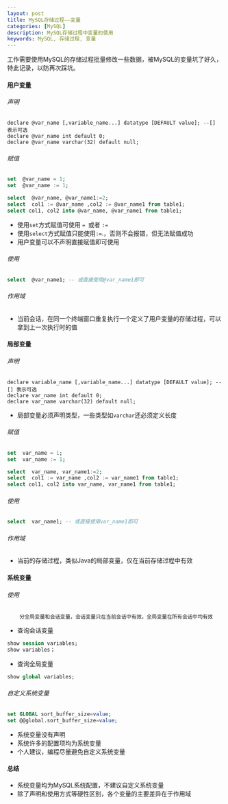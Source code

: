 ```yaml
---
layout: post
title: MySQL存储过程——变量
categories: [MySQL]
description: MySQL存储过程中变量的使用
keywords: MySQL, 存储过程, 变量
---
```


工作需要使用MySQL的存储过程批量修改一些数据，被MySQL的变量坑了好久，特此记录，以防再次踩坑。

#### 用户变量

###### 声明

```plsql
declare @var_name [,variable_name...] datatype [DEFAULT value]; --[] 表示可选
declare @var_name int default 0; 
declare @var_name varchar(32) default null;
```

###### 赋值

```sql
set  @var_name = 1;
set  @var_name := 1;
```

```sql
select  @var_name, @var_name1:=2;
select  col1 := @var_name ,col2 := @var_name1 from table1;
select col1, col2 into @var_name, @var_name1 from table1;  
```

- 使用``set``方式赋值可使用 ``= ``或者 ``:=``
- 使用``select``方式赋值只能使用`` := ``.，否则不会报错，但无法赋值成功
- 用户变量可以不声明直接赋值即可使用

###### 使用

```sql
select  @var_name1; -- 或直接使用@var_name1即可
```

###### 作用域

- 当前会话，在同一个终端窗口重复执行一个定义了用户变量的存储过程，可以拿到上一次执行时的值

#### 局部变量

###### 声明

```plsql
declare variable_name [,variable_name...] datatype [DEFAULT value]; --[] 表示可选
declare var_name int default 0; 
declare var_name varchar(32) default null; 
```

- 局部变量必须声明类型，一些类型如``varchar``还必须定义长度

###### 赋值

```sql
set  var_name = 1;
set  var_name := 1;
```

```sql
select  var_name, var_name1:=2;
select  col1 := var_name ,col2 := var_name1 from table1;
select col1, col2 into var_name, var_name1 from table1;  
```

###### 使用

```sql
select  var_name1; -- 或直接使用var_name1即可
```

###### 作用域

- 当前的存储过程，类似Java的局部变量，仅在当前存储过程中有效

#### 系统变量

###### 使用

		分全局变量和会话变量，会话变量只在当前会话中有效，全局变量在所有会话中均有效

- 查询会话变量

```sql
show session variables;
show variables；
```

- 查询全局变量

```sql
show global variables;
```



###### 自定义系统变量

```sql
set GLOBAL sort_buffer_size=value;
set @@global.sort_buffer_size=value;
```

- 系统变量没有声明
- 系统许多的配置项均为系统变量
- 个人建议，编程尽量避免自定义系统变量

#### 总结
- 系统变量均为MySQL系统配置，不建议自定义系统变量
- 除了声明和使用方式等硬性区别，各个变量的主要差异在于作用域